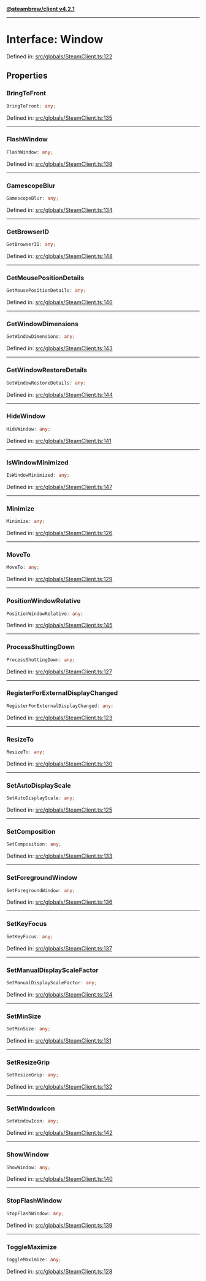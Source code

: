 [**@steambrew/client v4.2.1**](../README.md)

***

# Interface: Window

Defined in: [src/globals/SteamClient.ts:122](https://github.com/shdwmtr/plugutil/blob/b52230e3bd417b9353d983856323dee8a90c4f70/client/src/globals/SteamClient.ts#L122)

## Properties

### BringToFront

```ts
BringToFront: any;
```

Defined in: [src/globals/SteamClient.ts:135](https://github.com/shdwmtr/plugutil/blob/b52230e3bd417b9353d983856323dee8a90c4f70/client/src/globals/SteamClient.ts#L135)

***

### FlashWindow

```ts
FlashWindow: any;
```

Defined in: [src/globals/SteamClient.ts:138](https://github.com/shdwmtr/plugutil/blob/b52230e3bd417b9353d983856323dee8a90c4f70/client/src/globals/SteamClient.ts#L138)

***

### GamescopeBlur

```ts
GamescopeBlur: any;
```

Defined in: [src/globals/SteamClient.ts:134](https://github.com/shdwmtr/plugutil/blob/b52230e3bd417b9353d983856323dee8a90c4f70/client/src/globals/SteamClient.ts#L134)

***

### GetBrowserID

```ts
GetBrowserID: any;
```

Defined in: [src/globals/SteamClient.ts:148](https://github.com/shdwmtr/plugutil/blob/b52230e3bd417b9353d983856323dee8a90c4f70/client/src/globals/SteamClient.ts#L148)

***

### GetMousePositionDetails

```ts
GetMousePositionDetails: any;
```

Defined in: [src/globals/SteamClient.ts:146](https://github.com/shdwmtr/plugutil/blob/b52230e3bd417b9353d983856323dee8a90c4f70/client/src/globals/SteamClient.ts#L146)

***

### GetWindowDimensions

```ts
GetWindowDimensions: any;
```

Defined in: [src/globals/SteamClient.ts:143](https://github.com/shdwmtr/plugutil/blob/b52230e3bd417b9353d983856323dee8a90c4f70/client/src/globals/SteamClient.ts#L143)

***

### GetWindowRestoreDetails

```ts
GetWindowRestoreDetails: any;
```

Defined in: [src/globals/SteamClient.ts:144](https://github.com/shdwmtr/plugutil/blob/b52230e3bd417b9353d983856323dee8a90c4f70/client/src/globals/SteamClient.ts#L144)

***

### HideWindow

```ts
HideWindow: any;
```

Defined in: [src/globals/SteamClient.ts:141](https://github.com/shdwmtr/plugutil/blob/b52230e3bd417b9353d983856323dee8a90c4f70/client/src/globals/SteamClient.ts#L141)

***

### IsWindowMinimized

```ts
IsWindowMinimized: any;
```

Defined in: [src/globals/SteamClient.ts:147](https://github.com/shdwmtr/plugutil/blob/b52230e3bd417b9353d983856323dee8a90c4f70/client/src/globals/SteamClient.ts#L147)

***

### Minimize

```ts
Minimize: any;
```

Defined in: [src/globals/SteamClient.ts:126](https://github.com/shdwmtr/plugutil/blob/b52230e3bd417b9353d983856323dee8a90c4f70/client/src/globals/SteamClient.ts#L126)

***

### MoveTo

```ts
MoveTo: any;
```

Defined in: [src/globals/SteamClient.ts:129](https://github.com/shdwmtr/plugutil/blob/b52230e3bd417b9353d983856323dee8a90c4f70/client/src/globals/SteamClient.ts#L129)

***

### PositionWindowRelative

```ts
PositionWindowRelative: any;
```

Defined in: [src/globals/SteamClient.ts:145](https://github.com/shdwmtr/plugutil/blob/b52230e3bd417b9353d983856323dee8a90c4f70/client/src/globals/SteamClient.ts#L145)

***

### ProcessShuttingDown

```ts
ProcessShuttingDown: any;
```

Defined in: [src/globals/SteamClient.ts:127](https://github.com/shdwmtr/plugutil/blob/b52230e3bd417b9353d983856323dee8a90c4f70/client/src/globals/SteamClient.ts#L127)

***

### RegisterForExternalDisplayChanged

```ts
RegisterForExternalDisplayChanged: any;
```

Defined in: [src/globals/SteamClient.ts:123](https://github.com/shdwmtr/plugutil/blob/b52230e3bd417b9353d983856323dee8a90c4f70/client/src/globals/SteamClient.ts#L123)

***

### ResizeTo

```ts
ResizeTo: any;
```

Defined in: [src/globals/SteamClient.ts:130](https://github.com/shdwmtr/plugutil/blob/b52230e3bd417b9353d983856323dee8a90c4f70/client/src/globals/SteamClient.ts#L130)

***

### SetAutoDisplayScale

```ts
SetAutoDisplayScale: any;
```

Defined in: [src/globals/SteamClient.ts:125](https://github.com/shdwmtr/plugutil/blob/b52230e3bd417b9353d983856323dee8a90c4f70/client/src/globals/SteamClient.ts#L125)

***

### SetComposition

```ts
SetComposition: any;
```

Defined in: [src/globals/SteamClient.ts:133](https://github.com/shdwmtr/plugutil/blob/b52230e3bd417b9353d983856323dee8a90c4f70/client/src/globals/SteamClient.ts#L133)

***

### SetForegroundWindow

```ts
SetForegroundWindow: any;
```

Defined in: [src/globals/SteamClient.ts:136](https://github.com/shdwmtr/plugutil/blob/b52230e3bd417b9353d983856323dee8a90c4f70/client/src/globals/SteamClient.ts#L136)

***

### SetKeyFocus

```ts
SetKeyFocus: any;
```

Defined in: [src/globals/SteamClient.ts:137](https://github.com/shdwmtr/plugutil/blob/b52230e3bd417b9353d983856323dee8a90c4f70/client/src/globals/SteamClient.ts#L137)

***

### SetManualDisplayScaleFactor

```ts
SetManualDisplayScaleFactor: any;
```

Defined in: [src/globals/SteamClient.ts:124](https://github.com/shdwmtr/plugutil/blob/b52230e3bd417b9353d983856323dee8a90c4f70/client/src/globals/SteamClient.ts#L124)

***

### SetMinSize

```ts
SetMinSize: any;
```

Defined in: [src/globals/SteamClient.ts:131](https://github.com/shdwmtr/plugutil/blob/b52230e3bd417b9353d983856323dee8a90c4f70/client/src/globals/SteamClient.ts#L131)

***

### SetResizeGrip

```ts
SetResizeGrip: any;
```

Defined in: [src/globals/SteamClient.ts:132](https://github.com/shdwmtr/plugutil/blob/b52230e3bd417b9353d983856323dee8a90c4f70/client/src/globals/SteamClient.ts#L132)

***

### SetWindowIcon

```ts
SetWindowIcon: any;
```

Defined in: [src/globals/SteamClient.ts:142](https://github.com/shdwmtr/plugutil/blob/b52230e3bd417b9353d983856323dee8a90c4f70/client/src/globals/SteamClient.ts#L142)

***

### ShowWindow

```ts
ShowWindow: any;
```

Defined in: [src/globals/SteamClient.ts:140](https://github.com/shdwmtr/plugutil/blob/b52230e3bd417b9353d983856323dee8a90c4f70/client/src/globals/SteamClient.ts#L140)

***

### StopFlashWindow

```ts
StopFlashWindow: any;
```

Defined in: [src/globals/SteamClient.ts:139](https://github.com/shdwmtr/plugutil/blob/b52230e3bd417b9353d983856323dee8a90c4f70/client/src/globals/SteamClient.ts#L139)

***

### ToggleMaximize

```ts
ToggleMaximize: any;
```

Defined in: [src/globals/SteamClient.ts:128](https://github.com/shdwmtr/plugutil/blob/b52230e3bd417b9353d983856323dee8a90c4f70/client/src/globals/SteamClient.ts#L128)
